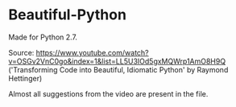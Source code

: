 # Beautiful-Python

Made for Python 2.7.

Source: https://www.youtube.com/watch?v=OSGv2VnC0go&index=1&list=LL5U3IOd5gxMQWrp1AmO8H9Q
('Transforming Code into Beautiful, Idiomatic Python' by Raymond Hettinger)

Almost all suggestions from the video are present in the file.
